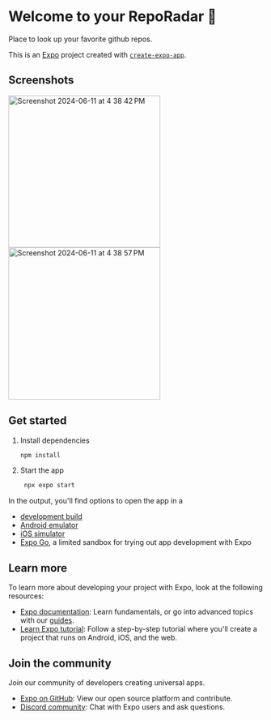 # Welcome to your RepoRadar 👋

Place to look up your favorite github repos.

This is an [Expo](https://expo.dev) project created with [`create-expo-app`](https://www.npmjs.com/package/create-expo-app).

## Screenshots

<img width="300" alt="Screenshot 2024-06-11 at 4 38 42 PM" src="https://github.com/ferasahmad/repo-radar/assets/44070373/8d7ba2aa-4c7b-4e66-a7d7-def441e4b9d6">
<img width="300" alt="Screenshot 2024-06-11 at 4 38 57 PM" src="https://github.com/ferasahmad/repo-radar/assets/44070373/7112c051-2972-45bb-b378-ec9fcfdbf922">


## Get started

1. Install dependencies

   ```bash
   npm install
   ```

2. Start the app

   ```bash
    npx expo start
   ```

In the output, you'll find options to open the app in a

- [development build](https://docs.expo.dev/develop/development-builds/introduction/)
- [Android emulator](https://docs.expo.dev/workflow/android-studio-emulator/)
- [iOS simulator](https://docs.expo.dev/workflow/ios-simulator/)
- [Expo Go](https://expo.dev/go), a limited sandbox for trying out app development with Expo


## Learn more

To learn more about developing your project with Expo, look at the following resources:

- [Expo documentation](https://docs.expo.dev/): Learn fundamentals, or go into advanced topics with our [guides](https://docs.expo.dev/guides).
- [Learn Expo tutorial](https://docs.expo.dev/tutorial/introduction/): Follow a step-by-step tutorial where you'll create a project that runs on Android, iOS, and the web.

## Join the community

Join our community of developers creating universal apps.

- [Expo on GitHub](https://github.com/expo/expo): View our open source platform and contribute.
- [Discord community](https://chat.expo.dev): Chat with Expo users and ask questions.
